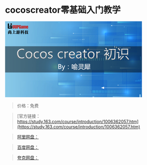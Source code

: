 # cocoscreator零基础入门教学

![img](../../../assets/study163/free/08026568-572c-42dc-ba6a-55c3229e803a.jpg)

> 价格：免费

> [官方链接：https://study.163.com/course/introduction/1006362057.htm](https://study.163.com/course/introduction/1006362057.htm)

> [阿里网盘：]()

> [百度网盘：]()

> [夸克网盘：]()
